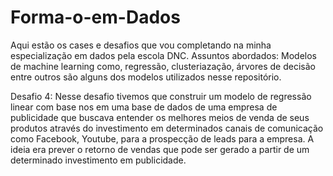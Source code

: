 # Forma-o-em-Dados
Aqui estão os cases e desafios que vou completando na minha especialização em dados pela escola DNC.
Assuntos abordados:
Modelos de machine learning como, regressão, clusteriazação, árvores de decisão entre outros são alguns dos modelos utilizados nesse repositório.

Desafio 4: 
Nesse desafio tivemos que construir um modelo de regressão linear com base nos em uma base de dados de uma empresa de publicidade que buscava entender os melhores meios de venda de seus produtos através do investimento em determinados canais de comunicação como Facebook, Youtube, para a prospecção de leads para a empresa. A ideia era prever o retorno de vendas que pode ser gerado a partir de um determinado investimento em publicidade.
